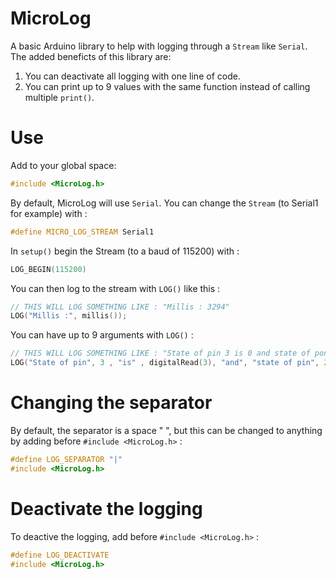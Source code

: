
 MicroLog 
=============
A basic Arduino library to help with logging through a `Stream` like `Serial`. The added beneficts of this library are:
1. You can deactivate all logging with one line of code.
2. You can print up to 9 values with the same function instead of calling multiple `print()`.


# Use

Add to your global space:
```cpp
#include <MicroLog.h>
```

By default, MicroLog will use `Serial`. You can change the `Stream` (to Serial1 for example) with :
```cpp
#define MICRO_LOG_STREAM Serial1
```

In `setup()` begin the Stream (to a baud of 115200) with :
```cpp
LOG_BEGIN(115200)
```

You can then log to the stream with `LOG()` like this :
```cpp
// THIS WILL LOG SOMETHING LIKE : "Millis : 3294"
LOG("Millis :", millis());
```

You can have up to 9 arguments with `LOG()`  :
```cpp
// THIS WILL LOG SOMETHING LIKE : "State of pin 3 is 0 and state of pon 2 is 1"
LOG("State of pin", 3 , "is" , digitalRead(3), "and", "state of pin", 2 , "is" , digitalRead(2));
```

# Changing the separator

By default, the separator is a space " ", but this can be changed to anything by adding before `#include <MicroLog.h>` :
```cpp
#define LOG_SEPARATOR "|"
#include <MicroLog.h>
```

# Deactivate the logging

To deactive the logging, add before `#include <MicroLog.h>` :
```cpp
#define LOG_DEACTIVATE
#include <MicroLog.h>
```
